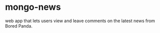 # mongo-news
web app that lets users view and leave comments on the latest news from Bored Panda.


